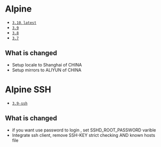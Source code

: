 # Alpine

* [`3.10`, `latest`](https://github.com/kuituoshi/docker/blob/master/alphine/3.10/Dockerfile)
* [`3.9`](https://github.com/kuituoshi/docker/blob/master/alphine/3.9/Dockerfile)
* [`3.8`](https://github.com/kuituoshi/docker/blob/master/alphine/3.8/Dockerfile)
* [`3.7`](https://github.com/kuituoshi/docker/blob/master/alphine/3.7/Dockerfile)


## What is changed

* Setup locale to Shanghai of CHINA
* Setup mirrors to ALIYUN of CHINA


# Alpine SSH

* [`3.9-ssh`](https://github.com/kuituoshi/docker/blob/master/alphine/3.9-ssh/Dockerfile)

## What is changed

* if you want use password to login , set SSHD_ROOT_PASSWORD varible
* Integrate ssh client, remove SSH-KEY strict checking AND known hosts file

